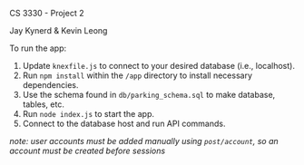 CS 3330 - Project 2

Jay Kynerd & Kevin Leong

To run the app:

1. Update `knexfile.js` to connect to your desired database (i.e., localhost).
2. Run `npm install` within the `/app` directory to install necessary dependencies.
3. Use the schema found in `db/parking_schema.sql` to make database, tables, etc.
4. Run `node index.js` to start the app.
5. Connect to the database host and run API commands.

_note: user accounts must be added manually using `post/account`, so an account must be created before sessions_
